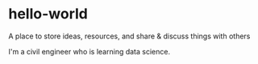 # hello-world
A place to store ideas, resources, and share &amp; discuss things with others

I'm a civil engineer who is learning data science.
